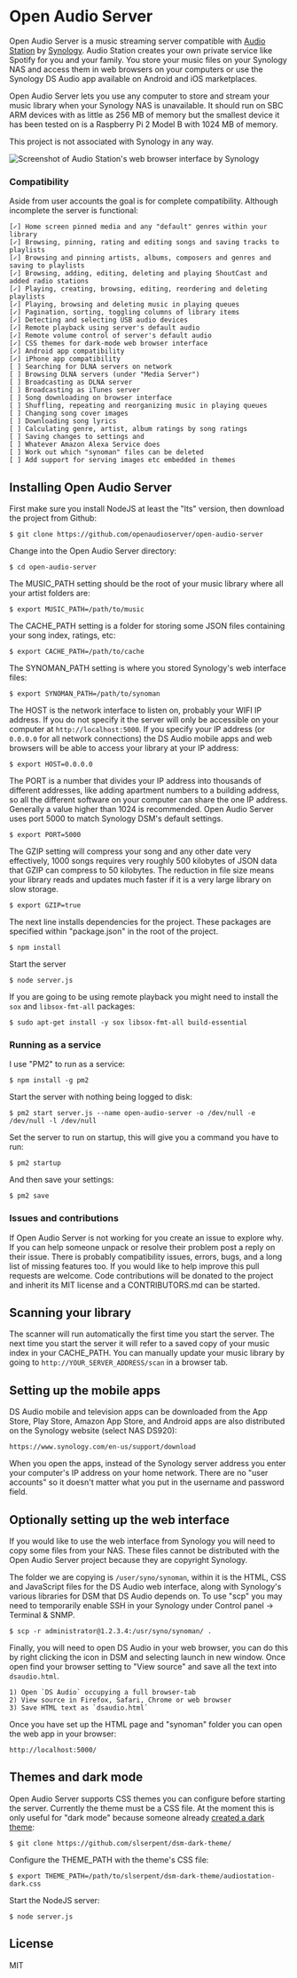 # Open Audio Server

Open Audio Server is a music streaming server compatible with [Audio Station](https://www.synology.com/en-us/dsm/feature/audio_station) by [Synology](www.synology.com).  Audio Station creates your own private service like Spotify for you and your family.  You store your music files on your Synology NAS and access them in web browsers on your computers or use the Synology DS Audio app available on Android and iOS marketplaces.

Open Audio Server lets you use any computer to store and stream your music library when your Synology NAS is unavailable.  It should run on SBC ARM devices with as little as 256 MB of memory but the smallest device it has been tested on is a Raspberry Pi 2 Model B with 1024 MB of memory.

This project is not associated with Synology in any way.

![Screenshot of Audio Station's web browser interface by Synology](audio-station.png)

### Compatibility 

Aside from user accounts the goal is for complete compatibility.  Although incomplete the server is functional:

    [✓] Home screen pinned media and any "default" genres within your library
    [✓] Browsing, pinning, rating and editing songs and saving tracks to playlists
    [✓] Browsing and pinning artists, albums, composers and genres and saving to playlists
    [✓] Browsing, adding, editing, deleting and playing ShoutCast and added radio stations  
    [✓] Playing, creating, browsing, editing, reordering and deleting playlists   
    [✓] Playing, browsing and deleting music in playing queues
    [✓] Pagination, sorting, toggling columns of library items
    [✓] Detecting and selecting USB audio devices  
    [✓] Remote playback using server's default audio
    [✓] Remote volume control of server's default audio
    [✓] CSS themes for dark-mode web browser interface
    [✓] Android app compatibility  
    [✓] iPhone app compatibility  
    [ ] Searching for DLNA servers on network  
    [ ] Browsing DLNA servers (under "Media Server")  
    [ ] Broadcasting as DLNA server
    [ ] Broadcasting as iTunes server
    [ ] Song downloading on browser interface
    [ ] Shuffling, repeating and reorganizing music in playing queues
    [ ] Changing song cover images  
    [ ] Downloading song lyrics  
    [ ] Calculating genre, artist, album ratings by song ratings
    [ ] Saving changes to settings and 
    [ ] Whatever Amazon Alexa Service does
    [ ] Work out which "synoman" files can be deleted  
    [ ] Add support for serving images etc embedded in themes

## Installing Open Audio Server

First make sure you install NodeJS at least the "lts" version, then download the project from Github:

    $ git clone https://github.com/openaudioserver/open-audio-server

Change into the Open Audio Server directory:

    $ cd open-audio-server

The MUSIC_PATH setting should be the root of your music library where all your artist folders are:

    $ export MUSIC_PATH=/path/to/music

The CACHE_PATH setting is a folder for storing some JSON files containing your song index, ratings, etc:

    $ export CACHE_PATH=/path/to/cache

The SYNOMAN_PATH setting is where you stored Synology's web interface files:

    $ export SYNOMAN_PATH=/path/to/synoman

The HOST is the network interface to listen on, probably your WIFI IP address.  If you do not specify it the server will only be accessible on your computer at `http://localhost:5000`.  If you specify your IP address (or `0.0.0.0` for all network connections) the DS Audio mobile apps and web browsers will be able to access your library at your IP address:

    $ export HOST=0.0.0.0

The PORT is a number that divides your IP address into thousands of different addresses, like adding apartment numbers to a building address, so all the different software on your computer can share the one IP address.  Generally a value higher than 1024 is recommended.  Open Audio Server uses port 5000 to match Synology DSM's default settings.

    $ export PORT=5000

The GZIP setting will compress your song and any other date very effectively, 1000 songs requires very roughly 500 kilobytes of JSON data that GZIP can compress to 50 kilobytes.  The reduction in file size means your library reads and updates much faster if it is a very large library on slow storage.

    $ export GZIP=true

The next line installs dependencies for the project.  These packages are specified  within "package.json" in the root of the project.  

    $ npm install

Start the server

    $ node server.js 

If you are going to be using remote playback you might need to install the `sox` and `libsox-fmt-all` packages:

    $ sudo apt-get install -y sox libsox-fmt-all build-essential

### Running as a service

I use "PM2" to run as a service:

    $ npm install -g pm2

Start the server with nothing being logged to disk:

    $ pm2 start server.js --name open-audio-server -o /dev/null -e /dev/null -l /dev/null

Set the server to run on startup, this will give you a command you have to run:

    $ pm2 startup
    
And then save your settings:

    $ pm2 save

### Issues and contributions

If Open Audio Server is not working for you create an issue to explore why.  If you can help someone unpack or resolve their problem post a reply on their issue.  There is probably compatibility issues, errors, bugs, and a long list of missing features too.  If you would like to help improve this pull requests are welcome.  Code contributions will be donated to the project and inherit its MIT license and a CONTRIBUTORS.md can be started.

## Scanning your library

The scanner will run automatically the first time you start the server.  The next time you start the server it will refer to a saved copy of your music index in your CACHE_PATH.  You can manually update your music library by going to `http://YOUR_SERVER_ADDRESS/scan` in a browser tab.

## Setting up the mobile apps

DS Audio mobile and television apps can be downloaded from the App Store, Play Store, Amazon App Store, and Android apps are also distributed on the Synology website (select NAS DS920):

    https://www.synology.com/en-us/support/download

When you open the apps, instead of the Synology server address you enter your computer's IP address on your home network.  There are no "user accounts" so it doesn't matter what you put in the username and password field.

## Optionally setting up the web interface

If you would like to use the web interface from Synology you will need to copy some files from your NAS.  These files cannot be distributed with the Open Audio Server project because they are copyright Synology.

The folder we are copying is `/user/syno/synoman`, within it is the HTML, CSS and JavaScript files for the DS Audio web interface, along with Synology's various libraries for DSM that DS Audio depends on.  To use "scp" you may need to temporarily enable SSH in your Synology under Control panel -> Terminal & SNMP.

    $ scp -r administrator@1.2.3.4:/usr/syno/synoman/ .

Finally, you will need to open DS Audio in your web browser, you can do this by right clicking the icon in DSM and selecting launch in new window.  Once open find your browser setting to "View source" and save all the text into `dsaudio.html`.

    1) Open `DS Audio` occupying a full browser-tab
    2) View source in Firefox, Safari, Chrome or web browser
    3) Save HTML text as `dsaudio.html`

Once you have set up the HTML page and "synoman" folder you can open the web app in your browser:

    http://localhost:5000/

## Themes and dark mode

Open Audio Server supports CSS themes you can configure before starting the server.  Currently the theme must be a CSS file.  At the moment this is only useful for "dark mode" because someone already [created a dark theme](https://github.com/slserpent/dsm-dark-theme):

    $ git clone https://github.com/slserpent/dsm-dark-theme/

Configure the THEME_PATH with the theme's CSS file:

    $ export THEME_PATH=/path/to/slserpent/dsm-dark-theme/audiostation-dark.css

Start the NodeJS server:

    $ node server.js

## License

MIT